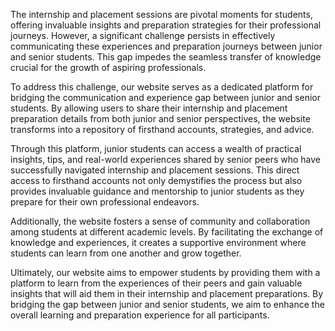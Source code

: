 The internship and placement sessions are pivotal moments for students, offering invaluable insights and preparation strategies for their professional journeys. However, a significant challenge persists in effectively communicating these experiences and preparation journeys between junior and senior students. This gap impedes the seamless transfer of knowledge crucial for the growth of aspiring professionals.

To address this challenge, our website serves as a dedicated platform for bridging the communication and experience gap between junior and senior students. By allowing users to share their internship and placement preparation details from both junior and senior perspectives, the website transforms into a repository of firsthand accounts, strategies, and advice.

Through this platform, junior students can access a wealth of practical insights, tips, and real-world experiences shared by senior peers who have successfully navigated internship and placement sessions. This direct access to firsthand accounts not only demystifies the process but also provides invaluable guidance and mentorship to junior students as they prepare for their own professional endeavors.

Additionally, the website fosters a sense of community and collaboration among students at different academic levels. By facilitating the exchange of knowledge and experiences, it creates a supportive environment where students can learn from one another and grow together.

Ultimately, our website aims to empower students by providing them with a platform to learn from the experiences of their peers and gain valuable insights that will aid them in their internship and placement preparations. By bridging the gap between junior and senior students, we aim to enhance the overall learning and preparation experience for all participants.
